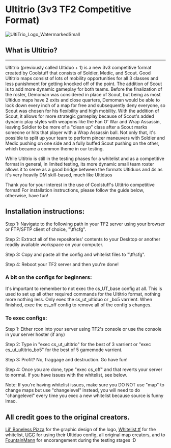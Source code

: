 # Ultitrio (3v3 TF2 Competitive Format)
![UltiTrio_Logo_WatermarkedSmall](https://user-images.githubusercontent.com/103016536/161866095-b967386a-34c7-4c41-be11-0b392b179458.png)

## What is Ultitrio?
---
Ultitrio (previously called Ultiduo + 1) is a new 3v3 competitive format created by Coolstuff that consists of Soldier, Medic, and Scout. Good Ultitrio maps consist of lots of mobility opportunities for all 3 classes and less punishment for getting knocked off of the point. The addition of Scout is to add more dynamic gameplay for both teams. Before the finalization of the roster, Demoman was considered in place of Scout, but being as most Ultiduo maps have 2 exits and close quarters, Demoman would be able to lock down every inch of a map for free and subsequently deny everyone, so Scout was chosen for his flexibility and high mobility. With the addition of Scout, it allows for more strategic gameplay because of Scout's added dynamic play styles with weapons like the Fan O' War and Wrap Assassin, leaving Soldier to be more of a "clean up" class after a Scout marks someone or hits that player with a Wrap Assassin ball. Not only that, it's possible to split up your team to perform pincer maneuvers with Soldier and Medic pushing on one side and a fully buffed Scout pushing on the other, which became a common theme in our testing.

While Ultitrio is still in the testing phases for a whitelist and as a competitive format in general, in limited testing, its more dynamic small team roster allows it to serve as a good bridge between the formats Ultiduos and 4s as it's very heavily DM skill-based, much like Ultiduos 



Thank you for your interest in the use of Coolstuff's Ultitrio competitive format!
For installation instructions, please follow the guide below, otherwise, have fun!

## Installation instructions:

Step 1: Navigate to the following path in your TF2 server using your browser or FTP/SFTP client of choice, "\tf\cfg".

Step 2: Extract all of the repositories' contents to your Desktop or another readily available workspace on your computer.

Step 3: Copy and paste all the config and whitelist files to "\tf\cfg".

Step 4: Reboot your TF2 server and then you're done!

### A bit on the configs for beginners:

It's important to remember to not exec the cs_UT_base config at all. This is used to set up all other required commands for the Ultitrio format, nothing more nothing less. Only exec the cs_ut_ultiduo or _bo5 varrient. When finished, exec the cs_off config to remove all of the config's changes.

### To exec configs:

Step 1: Either rcon into your server using TF2's console or use the console in your server hoster (if any)

Step 2: Type in "exec cs_ut_ultitrio" for the best of 3 varrient or "exec cs_ut_ultitrio_bo5" for the best of 5 gamemode varrient.

Step 3: Profit? No, fraggage and destruction. Go have fun!

Step 4: Once you are done, type "exec cs_off" and that reverts your server to normal. If you have issues with the whitelist, see below.

Note: If you're having whitelist issues, make sure you DO NOT use "map" to change maps but use "changelevel" instead, you will need to do "changelevel" every time you exec a new whitelist because source is funny lmao.


## All credit goes to the original creators.
[Lil' Boneless Pizza](https://steamcommunity.com/id/lilbonelesspizza/) for the graphic design of the logo, [Whitelist.tf](https://whitelist.tf/) for the whitelist, [UGC](https://www.ugcleague.com/files_tf22.cfm) for using their Ultiduo config, all original map creators, and to [FountainMann](https://steamcommunity.com/profiles/76561198834350355) for encorangement during the testing stages :D
